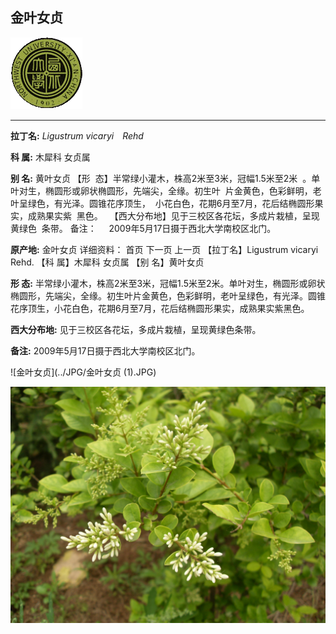 ## 金叶女贞

![西北大学校园网络植物志](../JPG/nwu.gif)

---

**拉丁名:**  _Ligustrum vicaryi　Rehd_

**科 属:** 木犀科 女贞属

**别 名:** 黄叶女贞
【形  态】半常绿小灌木，株高2米至3米，冠幅1.5米至2米
 。单叶对生，椭圆形或卵状椭圆形，先端尖，全缘。初生叶
 片金黄色，色彩鲜明，老叶呈绿色，有光泽。圆锥花序顶生，
 小花白色，花期6月至7月，花后结椭圆形果实，成熟果实紫
 黑色。　
【西大分布地】见于三校区各花坛，多成片栽植，呈现黄绿色
 条带。
备注：
    2009年5月17日摄于西北大学南校区北门。　　


**原产地:** 金叶女贞
详细资料： 首页 下一页 上一页 
【拉丁名】Ligustrum vicaryi　Rehd.
【科 属】木犀科 女贞属
【别 名】黄叶女贞

**形  态:** 半常绿小灌木，株高2米至3米，冠幅1.5米至2米。单叶对生，椭圆形或卵状椭圆形，先端尖，全缘。初生叶片金黄色，色彩鲜明，老叶呈绿色，有光泽。圆锥花序顶生，小花白色，花期6月至7月，花后结椭圆形果实，成熟果实紫黑色。　

**西大分布地:** 见于三校区各花坛，多成片栽植，呈现黄绿色条带。

**备注:** 2009年5月17日摄于西北大学南校区北门。　　

![金叶女贞](../JPG/金叶女贞 (1).JPG) 

![金叶女贞](../JPG/金叶女贞.JPG) 

